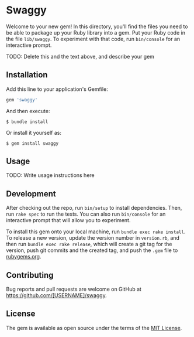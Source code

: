 # Swaggy

Welcome to your new gem! In this directory, you'll find the files you need to be able to package up your Ruby library into a gem. Put your Ruby code in the file `lib/swaggy`. To experiment with that code, run `bin/console` for an interactive prompt.

TODO: Delete this and the text above, and describe your gem

## Installation

Add this line to your application's Gemfile:

```ruby
gem 'swaggy'
```

And then execute:

    $ bundle install

Or install it yourself as:

    $ gem install swaggy

## Usage

TODO: Write usage instructions here

## Development

After checking out the repo, run `bin/setup` to install dependencies. Then, run `rake spec` to run the tests. You can also run `bin/console` for an interactive prompt that will allow you to experiment.

To install this gem onto your local machine, run `bundle exec rake install`. To release a new version, update the version number in `version.rb`, and then run `bundle exec rake release`, which will create a git tag for the version, push git commits and the created tag, and push the `.gem` file to [rubygems.org](https://rubygems.org).

## Contributing

Bug reports and pull requests are welcome on GitHub at https://github.com/[USERNAME]/swaggy.

## License

The gem is available as open source under the terms of the [MIT License](https://opensource.org/licenses/MIT).
